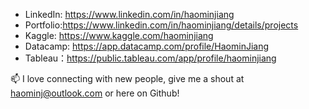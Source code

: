 - LinkedIn: https://www.linkedin.com/in/haominjiang
- Portfolio:https://www.linkedin.com/in/haominjiang/details/projects
- Kaggle: https://www.kaggle.com/haominjiang
- Datacamp: https://app.datacamp.com/profile/HaominJiang
- Tableau：https://public.tableau.com/app/profile/haominjiang

📫 
I love connecting with new people, give me a shout at haominj@outlook.com or here on Github!

